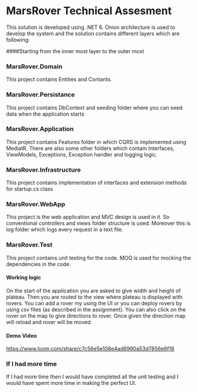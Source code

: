 # MarsRover Technical Assesment

This solution is developed using .NET 6. 
Onion architecture is used to develop the system and the solution contains different layers which are following:

####Starting from the inner most layer to the outer most

### MarsRover.Domain

This project contains Entities and Contants.

### MarsRover.Persistance

This project contains DbContext and seeding folder where you can seed data when the application starts

### MarsRover.Application

This project contains Features folder in which CQRS is implemented using MediatR. There are also some other folders which contain Interfaces, ViewModels, Exceptions, Exception handler and logging logic.

### MarsRover.Infrastructure

This project contains implementation of interfaces and extension methods for startup.cs class

### MarsRover.WebApp
This project is the web application and MVC design is used in it. So conventional controllers and views folder structure is used. Moreover this is log folder which logs every request in a text file.

### MarsRover.Test

This project contains unit testing for the code. MOQ is used for mocking the dependencies in the code.

#### Working logic

On the start of the application you are asked to give width and height of plateau. Then you are routed to the view where plateau is displayed with rovers.
You can add a rover my using the UI or you can deploy rovers by using csv files (as described in the assignment).
You can also click on the rover on the map to give directions to rover. Once given the direction map will reload and rover will be moved.

#### Demo Video

https://www.loom.com/share/c7c56e5e108e4ad6990a53d7856e6f16

### If I had more time

If I had more time then I would have completed all the unit testing and I would have spent more time in making the perfect UI.